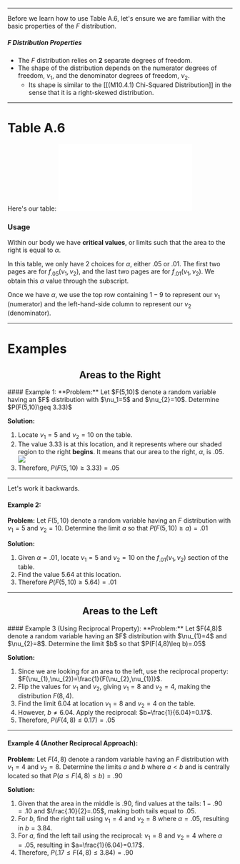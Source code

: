 - - -
Before we learn how to use Table A.6, let's ensure we are familiar with the basic properties of the $F$ distribution.

##### F Distribution Properties
- The $F$ distribution relies on **2** separate degrees of freedom. 
- The shape of the distribution depends on the numerator degrees of freedom, $\nu_{1}$, and the denominator degrees of freedom, $\nu_2$.
	- Its shape is similar to the [[(M10.4.1) Chi-Squared Distribution]] in the sense that it is a right-skewed distribution.

- - -
# Table A.6
Here's our table: ![Table A.6](Table%20A6%20-%20Critical%20Values%20of%20the%20F%20Distribution.pdf)
### Usage
Within our body we have **critical values**, or limits such that the area to the right is equal to $\alpha$.

In this table, we only have 2 choices for $\alpha$, either $.05$ or $.01$. 
The first two pages are for $f_{.05}(\nu_{1},\nu_{2})$, and the last two pages are for $f_{.01}(\nu_{1},\nu_{2})$. 
We obtain this $\alpha$ value through the subscript.

Once we have $\alpha$, we use the top row containing $1-9$ to represent our $\nu_{1}$ (numerator) and the left-hand-side column to represent our $\nu_{2}$ (denominator).

- - -
# Examples
<h2 align="center">Areas to the Right</h2>
#### Example 1:
**Problem:** Let $F(5,10)$ denote a random variable having an $F$ distribution with $\nu_1=5$ and $\nu_{2}=10$. 
Determine $P(F(5,10)\geq 3.33)$

**Solution:**
1. Locate $\nu_{1}=5$ and $\nu_{2}=10$ on the table. 
2. The value $3.33$ is at this location, and it represents where our shaded region to the right **begins**. It means that our area to the right, $\alpha$, is $.05$.
	![](using-table-A6-example-1.png)
4. Therefore, $P(F(5,10)\geq 3.33)=.05$

- - -
Let's work it backwards.
#### Example 2:
**Problem:** Let $F(5,10)$ denote a random variable having an $F$ distribution with $\nu_{1}=5$ and $\nu_{2}=10$. 
Determine the limit $a$ so that $P(F(5,10)\geq a)=.01$

**Solution:**
1. Given $\alpha=.01$, locate $\nu_{1}=5$ and $\nu_{2}=10$ on the $f_{.01}(\nu_{1},\nu_{2})$ section of the table.
2. Find the value $5.64$ at this location.
3. Therefore $P(F(5,10)\geq 5.64)=.01$

- - -
<h2 align="center">Areas to the Left</h2>
#### Example 3 (Using Reciprocal Property):
**Problem:** Let $F(4,8)$ denote a random variable having an $F$ distribution with $\nu_{1}=4$ and $\nu_{2}=8$. 
Determine the limit $b$ so that $P(F(4,8)\leq b)=.05$

**Solution:**
1. Since we are looking for an area to the left, use the reciprocal property: $F(\nu_{1},\nu_{2})=\frac{1}{F(\nu_{2},\nu_{1})}$.
2. Flip the values for $\nu_{1}$ and $\nu_{2}$, giving $\nu_{1}=8$ and $\nu_{2}=4$, making the distribution $F(8,4)$.
3. Find the limit $6.04$ at location $\nu_{1}=8$ and $\nu_{2}=4$ on the table.
4. However, $b\neq 6.04$. Apply the reciprocal: $b=\frac{1}{6.04}=0.17$.
5. Therefore, $P(F(4,8)\leq 0.17)=.05$

- - -
#### Example 4 (Another Reciprocal Approach):
**Problem:** Let $F(4,8)$ denote a random variable having an $F$ distribution with $\nu_{1}=4$ and $\nu_{2}=8$.
Determine the limits $a$ and $b$ where $a<b$ and is centrally located so that $P(a\leq F(4,8)\leq b)=.90$

**Solution:**
1. Given that the area in the middle is $.90$, find values at the tails: $1-.90=.10$ and $\frac{.10}{2}=.05$, making both tails equal to $.05$.
2. For $b$, find the right tail using $\nu_{1}=4$ and $\nu_{2}=8$ where $\alpha=.05$, resulting in $b=3.84$.
3. For $a$, find the left tail using the reciprocal: $\nu_{1}=8$ and $\nu_{2}=4$ where $\alpha=.05$, resulting in $a=\frac{1}{6.04}=0.17$.
4. Therefore, $P(.17\leq F(4,8)\leq 3.84)=.90$